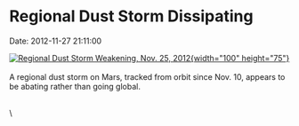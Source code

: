 Regional Dust Storm Dissipating
===============================

Date: 2012-11-27 21:11:00

[![Regional Dust Storm Weakening, Nov. 25,
2012](http://www.jpl.nasa.gov/images/msl/20121127/pia16454-th.jpg){width="100"
height="75"}](http://www.jpl.nasa.gov/news/news.cfm?release=2012-370&rn=news.xml&rst=3600)\
\
A regional dust storm on Mars, tracked from orbit since Nov. 10, appears
to be abating rather than going global.

\
\
